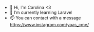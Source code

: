 - 👋 Hi, I’m Carolina <3
- 🌱 I’m currently learning Laravel 
- 📫 You can contact with a message https://www.instagram.com/yaas_cme/

<!---
carolinaegithub/carolinaegithub is a ✨ special ✨ repository because its `README.md` (this file) appears on your GitHub profile.
You can click the Preview link to take a look at your changes.
--->
